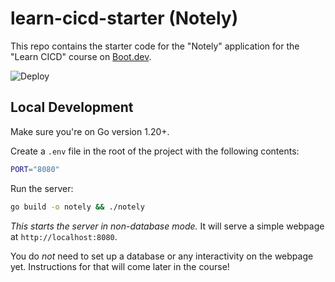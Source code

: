 # learn-cicd-starter (Notely)

This repo contains the starter code for the "Notely" application for the "Learn CICD" course on [Boot.dev](https://boot.dev).

![Deploy](https://github.com/trolfu/learn-ci/actions/workflows/ci.yaml/badge.svg)

## Local Development

Make sure you're on Go version 1.20+.

Create a `.env` file in the root of the project with the following contents:

```bash
PORT="8080"
```

Run the server:

```bash
go build -o notely && ./notely
```

*This starts the server in non-database mode.* It will serve a simple webpage at `http://localhost:8080`.

You do *not* need to set up a database or any interactivity on the webpage yet. Instructions for that will come later in the course!

